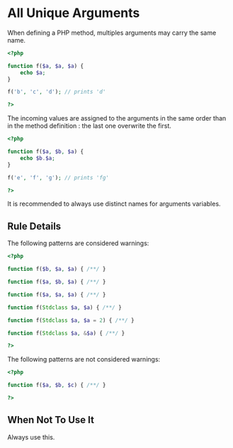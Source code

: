 <!-- PHP Manual -->
# All Unique Arguments

When defining a PHP method, multiples arguments may carry the same name. 

```php
<?php

function f($a, $a, $a) {
	echo $a;
}

f('b', 'c', 'd'); // prints 'd'

?>
```
The incoming values are assigned to the arguments in the same order than in the method definition : the last one overwrite the first. 

```php
<?php

function f($a, $b, $a) {
	echo $b.$a;
}

f('e', 'f', 'g'); // prints 'fg'

?>
```

It is recommended to always use distinct names for arguments variables.

## Rule Details

The following patterns are considered warnings:

```php
<?php

function f($b, $a, $a) { /**/ }

function f($a, $b, $a) { /**/ }

function f($a, $a, $a) { /**/ }

function f(Stdclass $a, $a) { /**/ }

function f(Stdclass $a, $a = 2) { /**/ }

function f(Stdclass $a, &$a) { /**/ }

?>
```

The following patterns are not considered warnings:

```php
<?php

function f($a, $b, $c) { /**/ }

?>
```
<!--
### Options
-->
## When Not To Use It
Always use this.

<!--
## Further Readings
-->
